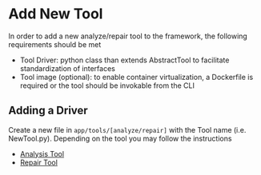 # Add New Tool
In order to add a new analyze/repair tool to the framework, the following requirements should be met

* Tool Driver: python class than extends AbstractTool to facilitate standardization of interfaces
* Tool image (optional): to enable container virtualization, a Dockerfile is required or the tool should be invokable from the CLI


## Adding a Driver
Create a new file in `app/tools/[analyze/repair]` with the Tool name (i.e. NewTool.py).
Depending on the tool you may follow the instructions

* [Analysis Tool](AnalyzeTool)
* [Repair Tool](RepairTool)

